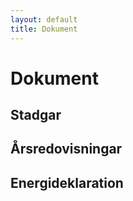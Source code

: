 ```yaml
---
layout: default
title: Dokument
---
```


# Dokument

## Stadgar

## Årsredovisningar

## Energideklaration